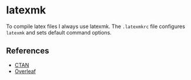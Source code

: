 # latexmk

To compile latex files I always use latexmk. The `.latexmkrc` file configures
`latexmk` and sets default command options.

## References

- [CTAN](https://mirror.foobar.to/CTAN/support/latexmk/latexmk.pdf)
- [Overleaf](https://www.overleaf.com/learn/latex/Articles/How_to_use_latexmkrc_with_Overleaf:_examples_and_techniques)
